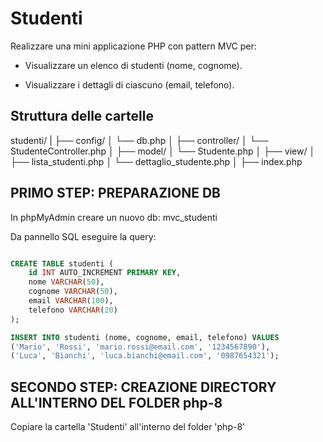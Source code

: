 # Studenti

Realizzare una mini applicazione PHP con pattern MVC per:

- Visualizzare un elenco di studenti (nome, cognome).

- Visualizzare i dettagli di ciascuno (email, telefono).


## Struttura delle cartelle

studenti/
|
├── config/
│   └── db.php
│
├── controller/
│   └── StudenteController.php
│
├── model/
│   └── Studente.php
│
├── view/
│   ├── lista_studenti.php
│   └── dettaglio_studente.php
│
├── index.php



## PRIMO STEP: PREPARAZIONE DB

In phpMyAdmin creare un nuovo db: mvc_studenti

Da pannello SQL eseguire la query:

``` sql

CREATE TABLE studenti (
    id INT AUTO_INCREMENT PRIMARY KEY,
    nome VARCHAR(50),
    cognome VARCHAR(50),
    email VARCHAR(100),
    telefono VARCHAR(20)
);

INSERT INTO studenti (nome, cognome, email, telefono) VALUES
('Mario', 'Rossi', 'mario.rossi@email.com', '1234567890'),
('Luca', 'Bianchi', 'luca.bianchi@email.com', '0987654321');

```



## SECONDO STEP: CREAZIONE DIRECTORY ALL'INTERNO DEL FOLDER php-8
Copiare la cartella 'Studenti' all'interno del folder 'php-8'